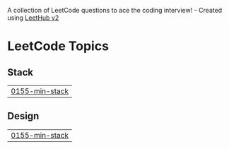 A collection of LeetCode questions to ace the coding interview! - Created using [LeetHub v2](https://github.com/arunbhardwaj/LeetHub-2.0)
<!---LeetCode Topics Start-->
# LeetCode Topics
## Stack
|  |
| ------- |
| [0155-min-stack](https://github.com/Mayankjain2624/Leetcode-Daily/tree/master/0155-min-stack) |
## Design
|  |
| ------- |
| [0155-min-stack](https://github.com/Mayankjain2624/Leetcode-Daily/tree/master/0155-min-stack) |
<!---LeetCode Topics End-->